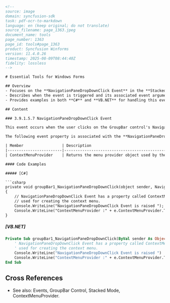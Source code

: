 ```html
<!-- 
source: image
domain: syncfusion-sdk
task: pdf-ocr-to-markdown
language: en (keep original; do not translate)
source_filename: page_1363.jpeg
document_name: tools
page_number: 1363
page_id: tools#page_1363
product: Syncfusion Winforms
version: 11.4.0.26
timestamp: 2025-08-09T08:44:40Z
fidelity: lossless
-->

# Essential Tools for Windows Forms

## Overview
- Focuses on the **NavigationPaneDropDownClick Event** in the **Stacked GroupBar** control.
- Describes when the event is triggered and its associated event arguments.
- Provides examples in both **C#** and **VB.NET** for handling this event.

## Content

### 3.9.1.5.7 NavigationPaneDropDownClick Event

This event occurs when the user clicks on the GroupBar control's Navigation Pane DropDown button. It is applicable for the Stacked GroupBar, i.e., the **StackedMode** property of the GroupBar should be set to **True**. The event handler receives an argument of type **NavigationPaneDropDownClickEventArgs** containing data related to this event.

The following event property is associated with the **NavigationPaneDropDownClickEventArgs**:

| Member                 | Description                                                                 |
|------------------------|-----------------------------------------------------------------------------|
| ContextMenuProvider    | Returns the menu provider object used by the GroupBar for creating its context menu. |

#### Code Examples

##### [C#]

```csharp
private void groupBar1_NavigationPaneDropDownClick(object sender, NavigationPaneDropDownClickEventArgs e)
{
    // NavigationPaneDropDownClick Event has a property called ContextMenuProvider which returns the object
    // used for creating the context menu.
    Console.WriteLine("NavigationPaneDropDownClick Event is raised ");
    Console.WriteLine("ContextMenuProvider :" + e.ContextMenuProvider.ToString());
}
```

##### [VB.NET]

```vb
Private Sub groupBar1_NavigationPaneDropDownClick(ByVal sender As Object, ByVal e As NavigationPaneDropDownClickEventArgs)
    ' NavigationPaneDropDownClick Event has a property called ContextMenuProvider which returns the object
    ' used for creating the context menu.
    Console.WriteLine("NavigationPaneDropDownClick Event is raised ")
    Console.WriteLine("ContextMenuProvider :" + e.ContextMenuProvider.ToString())
End Sub
```

## Cross References
- See also: Events, GroupBar Control, Stacked Mode, ContextMenuProvider.

<!-- tags: [Windows Forms, GroupBar, Navigation Pane, Events, Stacked Mode, Syncfusion SDK] keywords: [NavigationPaneDropDownClickEvent, StackedMode, GroupBarControl, ContextMenuProvider] -->
```